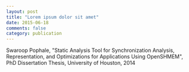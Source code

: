 ```yaml
---
layout: post
title: "Lorem ipsum dolor sit amet"
date: 2015-06-18
comments: false
category: publication
---
```


Swaroop Pophale, "Static Analysis Tool for Synchronization Analysis, Representation, and Optimizations for Applications Using OpenSHMEM", PhD Dissertation Thesis, University of Houston, 2014
